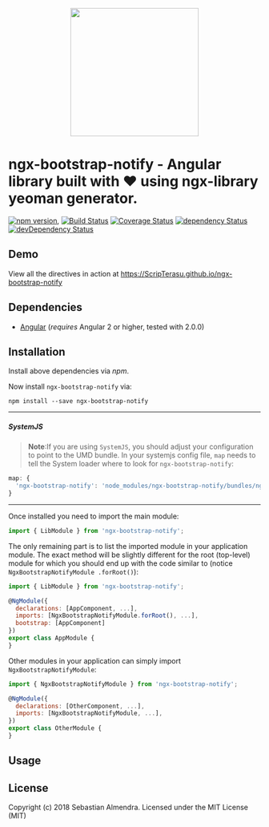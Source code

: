 <p align="center">
  <img height="256px" width="256px" style="text-align: center;" src="https://cdn.rawgit.com/ScripTerasu/ngx-bootstrap-notify/master/demo/src/assets/logo.svg">
</p>

# ngx-bootstrap-notify - Angular library built with ❤ using ngx-library yeoman generator.

[![npm version](https://badge.fury.io/js/ngx-bootstrap-notify.svg)](https://badge.fury.io/js/ngx-bootstrap-notify),
[![Build Status](https://travis-ci.org/ScripTerasu/ngx-bootstrap-notify.svg?branch=master)](https://travis-ci.org/ScripTerasu/ngx-bootstrap-notify)
[![Coverage Status](https://coveralls.io/repos/github/ScripTerasu/ngx-bootstrap-notify/badge.svg?branch=master)](https://coveralls.io/github/ScripTerasu/ngx-bootstrap-notify?branch=master)
[![dependency Status](https://david-dm.org/ScripTerasu/ngx-bootstrap-notify/status.svg)](https://david-dm.org/ScripTerasu/ngx-bootstrap-notify)
[![devDependency Status](https://david-dm.org/ScripTerasu/ngx-bootstrap-notify/dev-status.svg?branch=master)](https://david-dm.org/ScripTerasu/ngx-bootstrap-notify#info=devDependencies)

## Demo

View all the directives in action at https://ScripTerasu.github.io/ngx-bootstrap-notify

## Dependencies
* [Angular](https://angular.io) (*requires* Angular 2 or higher, tested with 2.0.0)

## Installation
Install above dependencies via *npm*. 

Now install `ngx-bootstrap-notify` via:
```shell
npm install --save ngx-bootstrap-notify
```

---
##### SystemJS
>**Note**:If you are using `SystemJS`, you should adjust your configuration to point to the UMD bundle.
In your systemjs config file, `map` needs to tell the System loader where to look for `ngx-bootstrap-notify`:
```js
map: {
  'ngx-bootstrap-notify': 'node_modules/ngx-bootstrap-notify/bundles/ngx-bootstrap-notify.umd.js',
}
```
---

Once installed you need to import the main module:
```js
import { LibModule } from 'ngx-bootstrap-notify';
```
The only remaining part is to list the imported module in your application module. The exact method will be slightly
different for the root (top-level) module for which you should end up with the code similar to (notice ` NgxBootstrapNotifyModule .forRoot()`):
```js
import { LibModule } from 'ngx-bootstrap-notify';

@NgModule({
  declarations: [AppComponent, ...],
  imports: [NgxBootstrapNotifyModule.forRoot(), ...],  
  bootstrap: [AppComponent]
})
export class AppModule {
}
```

Other modules in your application can simply import ` NgxBootstrapNotifyModule `:

```js
import { NgxBootstrapNotifyModule } from 'ngx-bootstrap-notify';

@NgModule({
  declarations: [OtherComponent, ...],
  imports: [NgxBootstrapNotifyModule, ...], 
})
export class OtherModule {
}
```

## Usage



## License

Copyright (c) 2018 Sebastian Almendra. Licensed under the MIT License (MIT)

